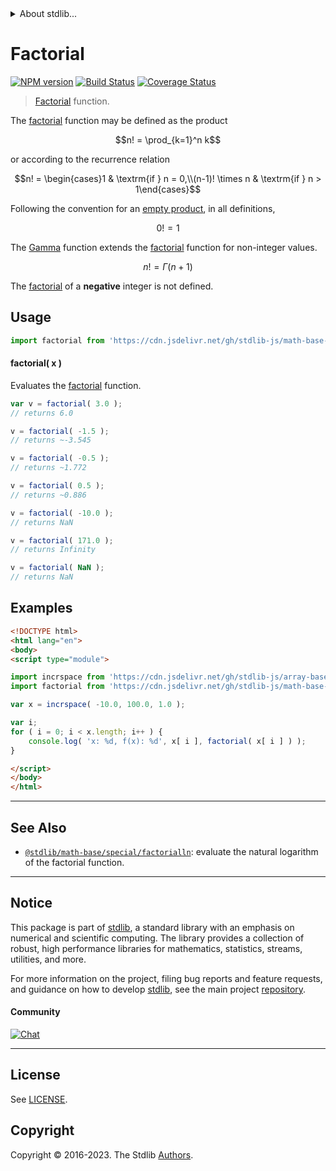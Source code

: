<!--

@license Apache-2.0

Copyright (c) 2018 The Stdlib Authors.

Licensed under the Apache License, Version 2.0 (the "License");
you may not use this file except in compliance with the License.
You may obtain a copy of the License at

   http://www.apache.org/licenses/LICENSE-2.0

Unless required by applicable law or agreed to in writing, software
distributed under the License is distributed on an "AS IS" BASIS,
WITHOUT WARRANTIES OR CONDITIONS OF ANY KIND, either express or implied.
See the License for the specific language governing permissions and
limitations under the License.

-->


<details>
  <summary>
    About stdlib...
  </summary>
  <p>We believe in a future in which the web is a preferred environment for numerical computation. To help realize this future, we've built stdlib. stdlib is a standard library, with an emphasis on numerical and scientific computation, written in JavaScript (and C) for execution in browsers and in Node.js.</p>
  <p>The library is fully decomposable, being architected in such a way that you can swap out and mix and match APIs and functionality to cater to your exact preferences and use cases.</p>
  <p>When you use stdlib, you can be absolutely certain that you are using the most thorough, rigorous, well-written, studied, documented, tested, measured, and high-quality code out there.</p>
  <p>To join us in bringing numerical computing to the web, get started by checking us out on <a href="https://github.com/stdlib-js/stdlib">GitHub</a>, and please consider <a href="https://opencollective.com/stdlib">financially supporting stdlib</a>. We greatly appreciate your continued support!</p>
</details>

# Factorial

[![NPM version][npm-image]][npm-url] [![Build Status][test-image]][test-url] [![Coverage Status][coverage-image]][coverage-url] <!-- [![dependencies][dependencies-image]][dependencies-url] -->

> [Factorial][factorial-function] function.

<section class="intro">

The [factorial][factorial-function] function may be defined as the product

<!-- <equation class="equation" label="eq:factorial_function" align="center" raw="n! = \prod_{k=1}^n k" alt="Factorial function definition"> -->

```math
n! = \prod_{k=1}^n k
```

<!-- <div class="equation" align="center" data-raw-text="n! = \prod_{k=1}^n k" data-equation="eq:factorial_function">
    <img src="https://cdn.jsdelivr.net/gh/stdlib-js/stdlib@bb29798906e119fcb2af99e94b60407a270c9b32/lib/node_modules/@stdlib/math/base/special/factorial/docs/img/equation_factorial_function.svg" alt="Factorial function definition">
    <br>
</div> -->

<!-- </equation> -->

or according to the recurrence relation

<!-- <equation class="equation" label="eq:factorial_recurrence_relation" align="center" raw="n! = \begin{cases}1 & \textrm{if } n = 0,\\(n-1)! \times n & \textrm{if } n > 1\end{cases}" alt="Factorial function recurrence relation"> -->

```math
n! = \begin{cases}1 & \textrm{if } n = 0,\\(n-1)! \times n & \textrm{if } n > 1\end{cases}
```

<!-- <div class="equation" align="center" data-raw-text="n! = \begin{cases}1 &amp; \textrm{if } n = 0,\\(n-1)! \times n &amp; \textrm{if } n &gt; 1\end{cases}" data-equation="eq:factorial_recurrence_relation">
    <img src="https://cdn.jsdelivr.net/gh/stdlib-js/stdlib@bb29798906e119fcb2af99e94b60407a270c9b32/lib/node_modules/@stdlib/math/base/special/factorial/docs/img/equation_factorial_recurrence_relation.svg" alt="Factorial function recurrence relation">
    <br>
</div> -->

<!-- </equation> -->

Following the convention for an [empty product][empty-product], in all definitions,

<!-- <equation class="equation" label="eq:zero_factorial" align="center" raw="0! = 1" alt="Zero factorial"> -->

```math
0! = 1
```

<!-- <div class="equation" align="center" data-raw-text="0! = 1" data-equation="eq:zero_factorial">
    <img src="https://cdn.jsdelivr.net/gh/stdlib-js/stdlib@bb29798906e119fcb2af99e94b60407a270c9b32/lib/node_modules/@stdlib/math/base/special/factorial/docs/img/equation_zero_factorial.svg" alt="Zero factorial">
    <br>
</div> -->

<!-- </equation> -->

The [Gamma][@stdlib/math/base/special/gamma] function extends the [factorial][factorial-function] function for non-integer values.

<!-- <equation class="equation" label="eq:factorial_function_and_gamma" align="center" raw="n! = \Gamma(n+1)" alt="Factorial function extension via the Gamma function"> -->

```math
n! = \Gamma(n+1)
```

<!-- <div class="equation" align="center" data-raw-text="n! = \Gamma(n+1)" data-equation="eq:factorial_function_and_gamma">
    <img src="https://cdn.jsdelivr.net/gh/stdlib-js/stdlib@bb29798906e119fcb2af99e94b60407a270c9b32/lib/node_modules/@stdlib/math/base/special/factorial/docs/img/equation_factorial_function_and_gamma.svg" alt="Factorial function extension via the Gamma function">
    <br>
</div> -->

<!-- </equation> -->

The [factorial][factorial-function] of a **negative** integer is not defined.

</section>

<!-- /.intro -->



<section class="usage">

## Usage

```javascript
import factorial from 'https://cdn.jsdelivr.net/gh/stdlib-js/math-base-special-factorial@v0.1.0-esm/index.mjs';
```

#### factorial( x )

Evaluates the [factorial][factorial-function] function.

```javascript
var v = factorial( 3.0 );
// returns 6.0

v = factorial( -1.5 );
// returns ~-3.545

v = factorial( -0.5 );
// returns ~1.772

v = factorial( 0.5 );
// returns ~0.886

v = factorial( -10.0 );
// returns NaN

v = factorial( 171.0 );
// returns Infinity

v = factorial( NaN );
// returns NaN
```

</section>

<!-- /.usage -->

<section class="examples">

## Examples

<!-- eslint no-undef: "error" -->

```html
<!DOCTYPE html>
<html lang="en">
<body>
<script type="module">

import incrspace from 'https://cdn.jsdelivr.net/gh/stdlib-js/array-base-incrspace@esm/index.mjs';
import factorial from 'https://cdn.jsdelivr.net/gh/stdlib-js/math-base-special-factorial@v0.1.0-esm/index.mjs';

var x = incrspace( -10.0, 100.0, 1.0 );

var i;
for ( i = 0; i < x.length; i++ ) {
    console.log( 'x: %d, f(x): %d', x[ i ], factorial( x[ i ] ) );
}

</script>
</body>
</html>
```

</section>

<!-- /.examples -->

<!-- Section for related `stdlib` packages. Do not manually edit this section, as it is automatically populated. -->

<section class="related">

* * *

## See Also

-   <span class="package-name">[`@stdlib/math-base/special/factorialln`][@stdlib/math/base/special/factorialln]</span><span class="delimiter">: </span><span class="description">evaluate the natural logarithm of the factorial function.</span>

</section>

<!-- /.related -->

<!-- Section for all links. Make sure to keep an empty line after the `section` element and another before the `/section` close. -->


<section class="main-repo" >

* * *

## Notice

This package is part of [stdlib][stdlib], a standard library with an emphasis on numerical and scientific computing. The library provides a collection of robust, high performance libraries for mathematics, statistics, streams, utilities, and more.

For more information on the project, filing bug reports and feature requests, and guidance on how to develop [stdlib][stdlib], see the main project [repository][stdlib].

#### Community

[![Chat][chat-image]][chat-url]

---

## License

See [LICENSE][stdlib-license].


## Copyright

Copyright &copy; 2016-2023. The Stdlib [Authors][stdlib-authors].

</section>

<!-- /.stdlib -->

<!-- Section for all links. Make sure to keep an empty line after the `section` element and another before the `/section` close. -->

<section class="links">

[npm-image]: http://img.shields.io/npm/v/@stdlib/math-base-special-factorial.svg
[npm-url]: https://npmjs.org/package/@stdlib/math-base-special-factorial

[test-image]: https://github.com/stdlib-js/math-base-special-factorial/actions/workflows/test.yml/badge.svg?branch=v0.1.0
[test-url]: https://github.com/stdlib-js/math-base-special-factorial/actions/workflows/test.yml?query=branch:v0.1.0

[coverage-image]: https://img.shields.io/codecov/c/github/stdlib-js/math-base-special-factorial/main.svg
[coverage-url]: https://codecov.io/github/stdlib-js/math-base-special-factorial?branch=main

<!--

[dependencies-image]: https://img.shields.io/david/stdlib-js/math-base-special-factorial.svg
[dependencies-url]: https://david-dm.org/stdlib-js/math-base-special-factorial/main

-->

[chat-image]: https://img.shields.io/gitter/room/stdlib-js/stdlib.svg
[chat-url]: https://app.gitter.im/#/room/#stdlib-js_stdlib:gitter.im

[stdlib]: https://github.com/stdlib-js/stdlib

[stdlib-authors]: https://github.com/stdlib-js/stdlib/graphs/contributors

[umd]: https://github.com/umdjs/umd
[es-module]: https://developer.mozilla.org/en-US/docs/Web/JavaScript/Guide/Modules

[deno-url]: https://github.com/stdlib-js/math-base-special-factorial/tree/deno
[umd-url]: https://github.com/stdlib-js/math-base-special-factorial/tree/umd
[esm-url]: https://github.com/stdlib-js/math-base-special-factorial/tree/esm
[branches-url]: https://github.com/stdlib-js/math-base-special-factorial/blob/main/branches.md

[stdlib-license]: https://raw.githubusercontent.com/stdlib-js/math-base-special-factorial/main/LICENSE

[@stdlib/math/base/special/gamma]: https://github.com/stdlib-js/math-base-special-gamma/tree/esm

[factorial-function]: https://en.wikipedia.org/wiki/Factorial

[empty-product]: https://en.wikipedia.org/wiki/Empty_product

<!-- <related-links> -->

[@stdlib/math/base/special/factorialln]: https://github.com/stdlib-js/math-base-special-factorialln/tree/esm

<!-- </related-links> -->

</section>

<!-- /.links -->
